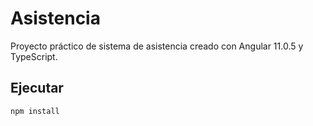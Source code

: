 # Asistencia

Proyecto práctico de sistema de asistencia creado con Angular 11.0.5 y TypeScript.

## Ejecutar
```bash
npm install
```